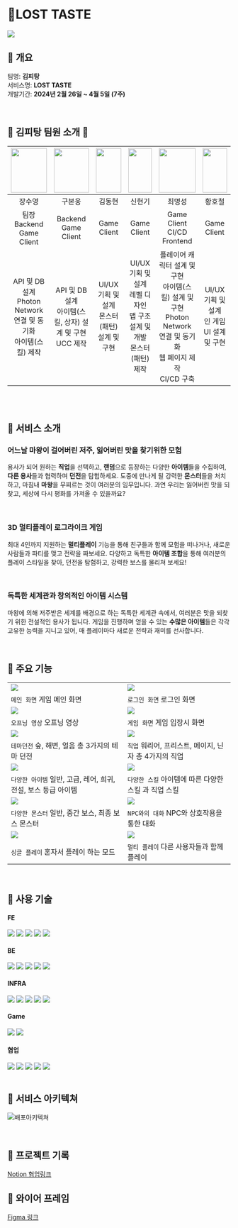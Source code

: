 #  🏹**LOST TASTE**

<img src="./Docs/GameImg/MainImg.png">

<br>

## 🍳 개요

팀명: **김피탕**  
 서비스명: **LOST TASTE**  
 개발기간: **2024년 2월 26일 ~ 4월 5일 (7주)**

<br>

## 🍞 김피탕 팀원 소개 🍞

| <img src="./Docs/Profile/Suyeong.png" width="100%" height="100"> | <img src="./Docs/Profile/Bonwoong.jpg" width="100%" height="100"> | <img src="./Docs/Profile/DongHyun.jpg" width="100%" height="100"> |     <img src="./Docs/Profile/HyunKi.png" width="100%" height="100">     |                             <img src="./Docs/Profile/MyeongSeong.jpg" width="100%" height="100">                              | <img src="./Docs/Profile/Hocheol.png" width="100%" height="100"> |
| :--------------------------------------------------------------------: | :----------------------------------------------------------------------: | :---------------------------------------------------------------------: | :----------------------------------------------------------------------------: | :----------------------------------------------------------------------------------------------------------------------------: | :----------------------------------------------------------------------: |
|                                 장수영                                 |                                  구본웅                                  |                                 김동현                                  |                                     신현기                                     |                                                             최명성                                                             |                                  황호철                                  |
|                     팀장<br>Backend<br>Game Client                     |                          Backend<br>Game Client                          |                               Game Client                               |                                  Game Client                                   |                                                Game Client<br>CI/CD<br>Frontend                                                |                               Game Client                                |
|  API 및 DB 설계<br>Photon Network 연결 및 동기화<br>아이템(스킬) 제작  |      API 및 DB 설계<br>아이템(스킬, 상자) 설계 및 구현<br>UCC 제작       |           UI/UX 기획 및 설계<br>몬스터(패턴) 설계 및 구현<br>           | UI/UX 기획 및 설계<br> 레벨 디자인 <br>맵 구조 설계 및 개발<br>몬스터(패턴) 제작 | 플레이어 캐릭터 설계 및 구현<br>아이템(스킬) 설계 및 구현<br>Photon Network 연결 및 동기화<br>웹 페이지 제작<br>CI/CD 구축<br> |              UI/UX 기획 및 설계<br>인 게임 UI 설계 및 구현               |

<br/>
<br/>

## 🍴 서비스 소개

### 어느날 마왕이 걸어버린 저주, 잃어버린 맛을 찾기위한 모험
용사가 되어 원하는 **직업**을 선택하고, **랜덤**으로 등장하는 다양한 **아이템**들을 수집하여, **다른 용사**들과 협력하며 **던전**을 탐험하세요. 도중에 만나게 될 강력한 **몬스터**들을 처치하고, 마침내 **마왕**을 무찌르는 것이 여러분의 임무입니다. 과연 우리는 잃어버린 맛을 되찾고, 세상에 다시 평화를 가져올 수 있을까요?

<br/>

### 3D 멀티플레이 로그라이크 게임
최대 4인까지 지원하는 **멀티플레이** 기능을 통해 친구들과 함께 모험을 떠나거나, 새로운 사람들과 파티를 맺고 전략을 짜보세요. 다양하고 독특한 **아이템 조합**을 통해 여러분의 플레이 스타일을 찾아, 던전을 탐험하고, 강력한 보스를 물리쳐 보세요!

<br/>

### 독특한 세계관과 창의적인 아이템 시스템
마왕에 의해 저주받은 세계를 배경으로 하는 독특한 세계관 속에서, 여러분은 맛을 되찾기 위한 전설적인 용사가 됩니다. 게임을 진행하며 얻을 수 있는 **수많은 아이템**들은 각각 고유한 능력을 지니고 있어, 매 플레이마다 새로운 전략과 재미를 선사합니다.


<br/>

## 🍖 주요 기능

|                                                  |                                         |
| ------------------------------------------------ | -------------------------------------------------- |
| <img src="./Docs/GameImg/MainGIF.gif"> | <img src="./Docs/GameImg/LogInGIF.gif"> |
| `메인 화면` 게임 메인 화면 | `로그인 화면` 로그인 화면 |
| <img src="./Docs/GameImg/OpeningGIF.gif"> | <img src="./Docs/GameImg/CampGIF.gif"> |
| `오프닝 영상` 오프닝 영상 | `게임 화면` 게임 입장시 화면 |
| <img src="./Docs/GameImg/DungeonGIF.gif"> | <img src="./Docs/GameImg/ClassGIF.gif"> |
| `테마던전` 숲, 해변, 얼음 총 3가지의 테마 던전 | `직업` 워리어, 프리스트, 메이지, 닌자 총 4가지의 직업                      |
| <img src="./Docs/GameImg/ItemGIF.gif"> | <img src="./Docs/GameImg/SkillGIF.gif"> |
| `다양한 아이템` 일반, 고급, 레어, 희귀, 전설, 보스 등급 아이템          | `다양한 스킬` 아이템에 따른 다양한 스킬 과 직업 스킬                 |
| <img src="./Docs/GameImg/MonsterGIF.gif">     | <img src="./Docs/GameImg/NpcGIF.gif"> |
| `다양한 몬스터` 일반, 중간 보스, 최종 보스 몬스터          | `NPC와의 대화` NPC와 상호작용을 통한 대화                   |
| <img src="./Docs/GameImg/SoloGIF.gif">     | <img src="./Docs/GameImg/MultiGIF.gif"> |
| `싱글 플레이` 혼자서 플레이 하는 모드          | `멀티 플레이` 다른 사용자들과 함께 플레이                  |

<br/>

## 🧂 사용 기술

#### **FE**

<img src="https://img.shields.io/badge/React-61DAFB?style=for-the-badge&logo=React&logoColor=black">
<img src="https://img.shields.io/badge/mui-007FFF?style=for-the-badge&logo=mui&logoColor=white">
<img src="https://img.shields.io/badge/html5-E34F26?style=for-the-badge&logo=html5&logoColor=white">
<img src="https://img.shields.io/badge/java script-F7DF1E?style=for-the-badge&logo=javascript&logoColor=black">
<img src="https://img.shields.io/badge/css3-1572B6?style=for-the-badge&logo=css3&logoColor=white">

#### **BE**

<img src="https://img.shields.io/badge/NestJS-E0234E?style=for-the-badge&logo=nestjs&logoColor=white">
<img src="https://img.shields.io/badge/NPM-CB3837?style=for-the-badge&logo=npm&logoColor=white">
<img src="https://img.shields.io/badge/jwt-000000?style=for-the-badge&logo=jsonwebtokens&logoColor=white">
<img src="https://img.shields.io/badge/MySQL-4479A1?style=for-the-badge&logo=mysql&logoColor=white">
<img src="https://img.shields.io/badge/Redis-DC382D?style=for-the-badge&logo=redis&logoColor=white">

#### **INFRA**

<img src="https://img.shields.io/badge/Amazon EC2-FF9900?style=for-the-badge&logo=amazonec2&logoColor=white">
<img src="https://img.shields.io/badge/Docker-2496ED?style=for-the-badge&logo=docker&logoColor=white">
<img src="https://img.shields.io/badge/Jenkins-D24939?style=for-the-badge&logo=jenkins&logoColor=white"/> 
<img src="https://img.shields.io/badge/Nginx-009639?style=for-the-badge&logo=nginx&logoColor=white"/>
<img src="https://img.shields.io/badge/letsencrypt-003A70?style=for-the-badge&logo=letsencrypt&logoColor=white">

#### **Game**

<img src="https://img.shields.io/badge/Unity-FFFFFF?style=for-the-badge&logo=unity&logoColor=black">
<img src="https://img.shields.io/badge/Photon-004480?style=for-the-badge&logo=photon&logoColor=white">

#### **협업**

<img src="https://img.shields.io/badge/GitLab-FC6D26?style=for-the-badge&logo=gitlab&logoColor=white">
<img src="https://img.shields.io/badge/Jira-0052CC?style=for-the-badge&logo=jirasoftware&logoColor=white">
<img src="https://img.shields.io/badge/Notion-000000?style=for-the-badge&logo=notion&logoColor=white">
<img src="https://img.shields.io/badge/mattermost-0058CC?style=for-the-badge&logo=mattermost&logoColor=white">
<img src="https://img.shields.io/badge/discord-5865F2?style=for-the-badge&logo=discord&logoColor=white">

<br/>
<br/>

## 🧱 서비스 아키텍쳐

![배포아키텍쳐](./Docs/Architecture.png)
<br/>


<br/>

## 📜 프로젝트 기록

[Notion 협업링크](https://round-tower-80e.notion.site/E107-439c9a3c4cde4e3dbc1bc20511f64965?pvs=4)


## 🎨 와이어 프레임

[Figma 링크](https://www.figma.com/file/PL3NZV5uLviCKsIvZamyQw/E-107?type=design&node-id=341-5148&mode=design)